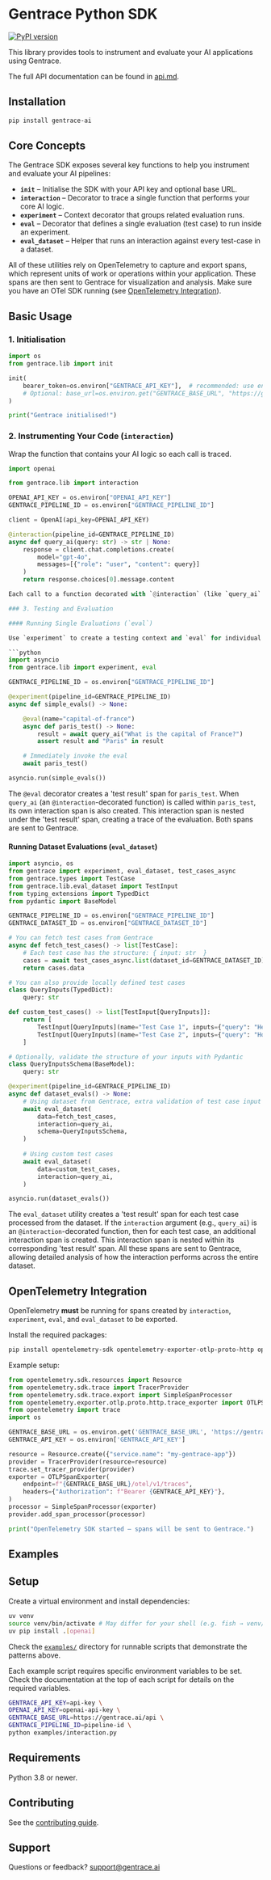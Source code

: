 # Gentrace Python SDK

[![PyPI version](https://img.shields.io/pypi/v/gentrace.svg)](https://pypi.org/project/gentrace/)

This library provides tools to instrument and evaluate your AI applications using Gentrace.

The full API documentation can be found in [api.md](api.md).

## Installation

```sh
pip install gentrace-ai
```

## Core Concepts

The Gentrace SDK exposes several key functions to help you instrument and evaluate your AI pipelines:

- **`init`** – Initialise the SDK with your API key and optional base URL.
- **`interaction`** – Decorator to trace a single function that performs your core AI logic.
- **`experiment`** – Context decorator that groups related evaluation runs.
- **`eval`** – Decorator that defines a single evaluation (test case) to run inside an experiment.
- **`eval_dataset`** – Helper that runs an interaction against every test-case in a dataset.

All of these utilities rely on OpenTelemetry to capture and export spans, which represent units of work or operations within your application. These spans are then sent to Gentrace for visualization and analysis. Make sure you have an OTel SDK running (see [OpenTelemetry Integration](#opentelemetry-integration)).

## Basic Usage

### 1. Initialisation

```python
import os
from gentrace.lib import init

init(
    bearer_token=os.environ["GENTRACE_API_KEY"],  # recommended: use environment variables
    # Optional: base_url=os.environ.get("GENTRACE_BASE_URL", "https://gentrace.ai/api") # for self-hosted deployments
)

print("Gentrace initialised!")
```

### 2. Instrumenting Your Code (`interaction`)

Wrap the function that contains your AI logic so each call is traced.

```python
import openai

from gentrace.lib import interaction

OPENAI_API_KEY = os.environ["OPENAI_API_KEY"]
GENTRACE_PIPELINE_ID = os.environ["GENTRACE_PIPELINE_ID"]

client = OpenAI(api_key=OPENAI_API_KEY)

@interaction(pipeline_id=GENTRACE_PIPELINE_ID)
async def query_ai(query: str) -> str | None:
    response = client.chat.completions.create(
        model="gpt-4o",
        messages=[{"role": "user", "content": query}]
    )
    return response.choices[0].message.content

Each call to a function decorated with `@interaction` (like `query_ai` above) creates a span, capturing its execution details and any associated metadata, inputs, and outputs. This span is then sent to Gentrace.

### 3. Testing and Evaluation

#### Running Single Evaluations (`eval`)

Use `experiment` to create a testing context and `eval` for individual test cases.

```python
import asyncio
from gentrace.lib import experiment, eval

GENTRACE_PIPELINE_ID = os.environ["GENTRACE_PIPELINE_ID"]

@experiment(pipeline_id=GENTRACE_PIPELINE_ID)
async def simple_evals() -> None:

    @eval(name="capital-of-france")
    async def paris_test() -> None:
        result = await query_ai("What is the capital of France?")
        assert result and "Paris" in result

    # Immediately invoke the eval
    await paris_test()

asyncio.run(simple_evals())
```

The `@eval` decorator creates a 'test result' span for `paris_test`. When `query_ai` (an `@interaction`-decorated function) is called within `paris_test`, its own interaction span is also created. This interaction span is nested under the 'test result' span, creating a trace of the evaluation. Both spans are sent to Gentrace.

#### Running Dataset Evaluations (`eval_dataset`)

```python
import asyncio, os
from gentrace import experiment, eval_dataset, test_cases_async
from gentrace.types import TestCase
from gentrace.lib.eval_dataset import TestInput
from typing_extensions import TypedDict
from pydantic import BaseModel

GENTRACE_PIPELINE_ID = os.environ["GENTRACE_PIPELINE_ID"]
GENTRACE_DATASET_ID = os.environ["GENTRACE_DATASET_ID"]

# You can fetch test cases from Gentrace
async def fetch_test_cases() -> list[TestCase]:
    # Each test case has the structure: { input: str  }
    cases = await test_cases_async.list(dataset_id=GENTRACE_DATASET_ID)
    return cases.data

# You can also provide locally defined test cases
class QueryInputs(TypedDict):
    query: str

def custom_test_cases() -> list[TestInput[QueryInputs]]:
    return [
        TestInput[QueryInputs](name="Test Case 1", inputs={"query": "Hello, World!"}),
        TestInput[QueryInputs](name="Test Case 2", inputs={"query": "How does this work?"}),
    ]

# Optionally, validate the structure of your inputs with Pydantic
class QueryInputsSchema(BaseModel):
    query: str

@experiment(pipeline_id=GENTRACE_PIPELINE_ID)
async def dataset_evals() -> None:
    # Using dataset from Gentrace, extra validation of test case input structure with Pydantic
    await eval_dataset(
        data=fetch_test_cases,
        interaction=query_ai,
        schema=QueryInputsSchema,
    )
    
    # Using custom test cases
    await eval_dataset(
        data=custom_test_cases,
        interaction=query_ai,
    )

asyncio.run(dataset_evals())
```

The `eval_dataset` utility creates a 'test result' span for each test case processed from the dataset. If the `interaction` argument (e.g., `query_ai`) is an `@interaction`-decorated function, then for each test case, an additional interaction span is created. This interaction span is nested within its corresponding 'test result' span. All these spans are sent to Gentrace, allowing detailed analysis of how the interaction performs across the entire dataset.

## OpenTelemetry Integration

OpenTelemetry **must** be running for spans created by `interaction`, `experiment`, `eval`, and `eval_dataset` to be exported.

Install the required packages:

```sh
pip install opentelemetry-sdk opentelemetry-exporter-otlp-proto-http opentelemetry-instrumentation
```

Example setup:

```python
from opentelemetry.sdk.resources import Resource
from opentelemetry.sdk.trace import TracerProvider
from opentelemetry.sdk.trace.export import SimpleSpanProcessor
from opentelemetry.exporter.otlp.proto.http.trace_exporter import OTLPSpanExporter
from opentelemetry import trace
import os

GENTRACE_BASE_URL = os.environ.get('GENTRACE_BASE_URL', 'https://gentrace.ai/api')
GENTRACE_API_KEY = os.environ['GENTRACE_API_KEY']

resource = Resource.create({"service.name": "my-gentrace-app"})
provider = TracerProvider(resource=resource)
trace.set_tracer_provider(provider)
exporter = OTLPSpanExporter(
    endpoint=f"{GENTRACE_BASE_URL}/otel/v1/traces",
    headers={"Authorization": f"Bearer {GENTRACE_API_KEY}"},
)
processor = SimpleSpanProcessor(exporter)
provider.add_span_processor(processor)

print("OpenTelemetry SDK started – spans will be sent to Gentrace.")
```

## Examples

## Setup

Create a virtual environment and install dependencies:

```sh
uv venv
source venv/bin/activate # May differ for your shell (e.g. fish → venv/bin/activate.fish)
uv pip install .[openai]
```

Check the [`examples/`](examples) directory for runnable scripts that demonstrate the patterns above.

Each example script requires specific environment variables to be set. Check the documentation at the top of each script for details on the required variables.

```sh
GENTRACE_API_KEY=api-key \
OPENAI_API_KEY=openai-api-key \
GENTRACE_BASE_URL=https://gentrace.ai/api \
GENTRACE_PIPELINE_ID=pipeline-id \
python examples/interaction.py
```

## Requirements

Python 3.8 or newer.

## Contributing

See the [contributing guide](./CONTRIBUTING.md).

## Support

Questions or feedback? [support@gentrace.ai](mailto:support@gentrace.ai)
